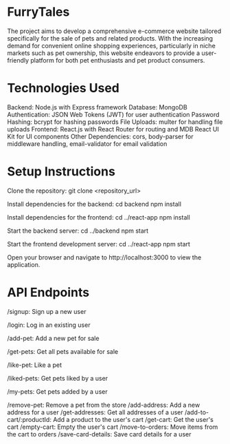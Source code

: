 # FurryTales
The project aims to develop a comprehensive e-commerce website tailored specifically for the sale of pets and related products. With the increasing demand for convenient online shopping experiences, particularly in niche markets such as pet ownership, this website endeavors to provide a user-friendly platform for both pet enthusiasts and pet product consumers.

# Technologies Used
Backend: Node.js with Express framework
Database: MongoDB
Authentication: JSON Web Tokens (JWT) for user authentication
Password Hashing: bcrypt for hashing passwords
File Uploads: multer for handling file uploads
Frontend: React.js with React Router for routing and MDB React UI Kit for UI components
Other Dependencies: cors, body-parser for middleware handling, email-validator for email validation

# Setup Instructions

Clone the repository:
git clone <repository_url>

Install dependencies for the backend:
cd backend
npm install

Install dependencies for the frontend:
cd ../react-app
npm install

Start the backend server: 
cd ../backend
npm start

Start the frontend development server:
cd ../react-app
npm start

Open your browser and navigate to http://localhost:3000 to view the application.

# API Endpoints
/signup: Sign up a new user

/login: Log in an existing user

/add-pet: Add a new pet for sale

/get-pets: Get all pets available for sale

/like-pet: Like a pet

/liked-pets: Get pets liked by a user

/my-pets: Get pets added by a user

/remove-pet: Remove a pet from the store
/add-address: Add a new address for a user
/get-addresses: Get all addresses of a user
/add-to-cart/:productId: Add a product to the user's cart
/get-cart: Get the user's cart
/empty-cart: Empty the user's cart
/move-to-orders: Move items from the cart to orders
/save-card-details: Save card details for a user

